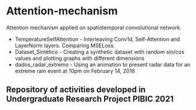 # Attention-mechanism
Attention mechanism applied on spatiotemporal convolutional network.

* TemperatureSelfAttention - Interleaving Conv1d, Self-Attention and LayerNorm layers. Comparing MSELoss.
* Dataset_Sintético - Creating a synthetic dataset with random sin/cos values and plotting graphs with different dimensions
* dados_radar_extremo - Using an animation to present radar data for an extreme rain event at 10pm on February 14, 2018




## Repository of activities developed in Undergraduate Research Project PIBIC 2021
